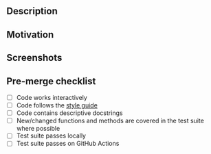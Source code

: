 ## Description
<!--- Describe individual changes -->

## Motivation
<!--- Why is this change required? What problem does it solve? Do any design decisions warrant discussion? -->
<!--- If it fixes an open issue, please link to the issue here. -->

<!--
## Where Has This Been Documented?
<!--  Include where the changes made have been documented. -->
<!--  This can simply be  a comment in the code or updating a docstring -->

## Screenshots

## Pre-merge checklist

- [ ] Code works interactively
- [ ] Code follows the [style guide](https://pcdshub.github.io/style.html)
- [ ] Code contains descriptive docstrings
- [ ] New/changed functions and methods are covered in the test suite where possible
- [ ] Test suite passes locally
- [ ] Test suite passes on GitHub Actions
<!-- - [ ] Ran ``docs/pre-release-notes.sh`` and created a pre-release documentation page -->
